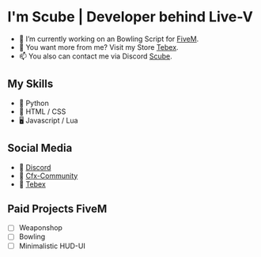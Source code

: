 # I'm Scube | Developer behind Live-V 

- 🌱 I’m currently working on an Bowling Script for [FiveM](https://fivem.net/).
- 💞️ You want more from me? Visit my Store [Tebex](https://scube.tebex.io/).
- 📫 You also can contact me via Discord [Scube](https://discord.com/invite/bdRt9HJ55j).

## My Skills

- 🐍 Python
- 🔆 HTML / CSS
- 🖥️ Javascript / Lua

## Social Media
- 🎤 [Discord](https://discord.gg/GAmWAXexvV) 
- 📃 [Cfx-Community](https://forum.cfx.re/u/scubescripts/)
- 🛒 [Tebex](https://scube.tebex.io/)

## Paid Projects FiveM

- [ ] Weaponshop
- [ ] Bowling
- [ ] Minimalistic HUD-UI
